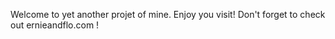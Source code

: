 Welcome to yet another projet of mine. Enjoy you visit! 
Don't forget to check out ernieandflo.com !
